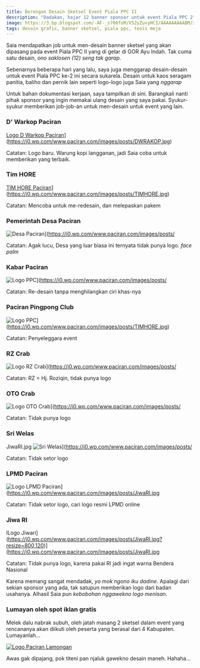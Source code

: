 ```yaml
---
title: Borongan Desain Sketsel Event Piala PPC II
description: "Dadakan, hajar 12 banner sponsor untuk event Piala PPC 2"
image: https://3.bp.blogspot.com/-AF-_s700foM/V52yZuvyHCI/AAAAAAAAABM/zQsM2JepxhoysGTRslUKLDKRJzaPXUqsACLcB/s640/desain.jpg
tags: desain grafis, banner sketsel, piala ppc, tenis meja
---
```

Saia mendapatkan job untuk men-desain banner sketsel yang akan dipasang pada event Piala PPC II yang di gelar di GOR Ayu Indah. Tak cuma satu desain, _ono saklosen (12) seng tak garap_.<!--more--> 

Sebenarnya beberapa hari yang lalu, saya juga menggarap desain-desain untuk event Piala PPC ke-2 ini secara sukarela. Desain untuk kaos seragam panitia, baliho dan pernik lain seperti logo-logo juga Saia yang _nggarap_

Untuk bahan dokumentasi kerjaan, saya tampilkan di sini. Barangkali nanti pihak sponsor yang ingin memakai ulang desain yang saya pakai. Syukur-syukur memberikan job-job-an untuk men-desain untuk event yang lain.

### D' Warkop Paciran

[Logo D Warkop Paciran](https://i0.wp.com/www.paciran.com/images/posts/DWRAKOP.jpg?resize=800,120)](https://i0.wp.com/www.paciran.com/images/posts/DWRAKOP.jpg)

Catatan: Logo baru. Warung kopi langganan, jadi Saia coba untuk memberikan yang terbaik.

### Tim HORE

[TIM HORE Paciran](https://i0.wp.com/www.paciran.com/images/posts/TIMHORE.jpg?resize=800,120)](https://i0.wp.com/www.paciran.com/images/posts/TIMHORE.jpg)

Catatan: Mencoba untuk me-redesain, dan melepaskan pakem

### Pemerintah Desa Paciran

![Desa Paciran](https://i0.wp.com/www.paciran.com/images/posts/desa-paciran.jpg?resize=800,120)](https://i0.wp.com/www.paciran.com/images/posts/

Catatan: Agak lucu, Desa yang luar biasa ini ternyata tidak punya logo. _face palm_

### Kabar Paciran

![Logo PPC](https://i0.wp.com/www.paciran.com/images/posts/KABAR_PACIRAN.jpg?resize=800,120)](https://i0.wp.com/www.paciran.com/images/posts/

Catatan: Re-desain tanpa menghilangkan ciri khas-nya

### Paciran Pingpong Club

![Logo PPC](https://i0.wp.com/www.paciran.com/images/posts/PPC2.jpg?resize=800,120)](https://i0.wp.com/www.paciran.com/images/posts/TIMHORE.jpg)

Catatan: Penyeleggara event

### RZ Crab

![Logo RZ Crab](https://i0.wp.com/www.paciran.com/images/posts/RZcrab.jpg?resize=800,120)](https://i0.wp.com/www.paciran.com/images/posts/

Catatan: RZ = Hj. Roziqin, tidak punya logo

### OTO Crab

![Logo OTO Crab](https://i0.wp.com/www.paciran.com/images/psosts/otocrab.jpg?resize=?resize=800,120)](https://i0.wp.com/www.paciran.com/images/posts/

Catatan: Tidak punya logo

### Sri Welas
JiwaRI.jpg
![Sri Welas](https://i0.wp.com/www.paciran.com/images/posts?resize=800,120)](https://i0.wp.com/www.paciran.com/images/posts/

Catatan: Tidak setor logo

### LPMD Paciran

![Logo LPMD Paciran](https://i0.wp.com/www.paciran.com/images/posts/sri-welas.jpg?resize=800,120)](https://i0.wp.com/www.paciran.com/images/posts/JiwaRI.jpg

Catatan: Tidak setor logo, cari logo resmi LPMD online

### Jiwa RI

lLogo Jiwari](https://i0.wp.com/www.paciran.com/images/posts/JiwaRI.jpg?resize=800,120)](https://i0.wp.com/www.paciran.com/images/posts/JiwaRI.jpg

Catatan: Tidak punya logo, karena pakai RI jadi ingat warna Bendera Nasional

Karena memang sangat mendadak, _yo mok ngono iku dadine_. Apalagi dari sekian sponsor yang ada, tak satupun memberikan logo dari badan usahanya. Alhasil Saia pun _kebobohan nggawekno logo menisan_.

### Lumayan oleh spot iklan gratis

Melek dalu nabrak subuh, oleh jatah masang 2 sketsel dalam event yang rencananya akan diikuti oleh peserta yang berasal dari 4 Kabupaten. Lumayanlah...

[![Logo Paciran Lamongan](https://i0.wp.com/www.paciran.com/images/posts/paciran.com.jpg?resize=800,120)](https://i0.wp.com/www.paciran.com/images/posts/paciran.com.jpg)

Awas gak dipajang, pok titeni pan njaluk gawekno desain maneh. Hahaha...

